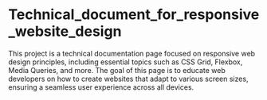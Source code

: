 # Technical_document_for_responsive_website_design
This project is a technical documentation page focused on responsive web design principles, including essential topics such as CSS Grid, Flexbox, Media Queries, and more. The goal of this page is to educate web developers on how to create websites that adapt to various screen sizes, ensuring a seamless user experience across all devices.
